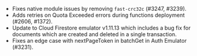 - Fixes native module issues by removing `fast-crc32c` (#3247, #3239).
- Adds retries on Quota Exceeded errors during functions deployment (#2606, #1372).
- Update to Cloud Firestore emulator v1.11.13 which includes a bug fix for documents which are created and deleted in a single transaction.
- Fixes an edge case with nextPageToken in batchGet in Auth Emulator (#3231).